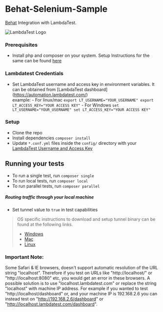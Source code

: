 # Behat-Selenium-Sample
[Behat](https://github.com/Behat/Behat) Integration with LambdaTest.

![LambdaTest Logo](http://labs.lambdatest.com/images/fills-copy.svg)

### Prerequisites
- Install php and composer on your system. Setup Instructions for the same can be found  [here](https://www.lambdatest.com/support/docs/display/TD/Quick+Guide+To+Run+PHP+Tests+on+LambdaTest+Selenium+Grid) 

### Lambdatest Credentials
   * Set LambdaTest username and access key in environment variables. It can be obtained from [LambdaTest dashboard]   (https://automation.lambdatest.com/)    
    example:
    - For linux/mac
    ```
    export LT_USERNAME="YOUR_USERNAME"
    export LT_ACCESS_KEY="YOUR ACCESS KEY"
    ```
    - For Windows
    ```
    set LT_USERNAME="YOUR_USERNAME"
    set LT_ACCESS_KEY="YOUR ACCESS KEY"
    ```

### Setup
* Clone the repo
* Install dependencies `composer install`
* Update `*.conf.yml` files inside the `config/` directory with your [LambdaTest Username and Access Key](https://www.lambdatest.com)

## Running your tests
- To run a single test, run `composer single`
- To run local tests, run `composer local`
- To run parallel tests, run `composer parallel`

#####  Routing traffic through your local machine
- Set tunnel value to `true` in test capabilities
> OS specific instructions to download and setup tunnel binary can be found at the following links.
>    - [Windows](https://www.lambdatest.com/support/docs/display/TD/Local+Testing+For+Windows)
>    - [Mac](https://www.lambdatest.com/support/docs/display/TD/Local+Testing+For+MacOS)
>    - [Linux](https://www.lambdatest.com/support/docs/display/TD/Local+Testing+For+Linux)

### Important Note:
Some Safari & IE browsers, doesn't support automatic resolution of the URL string "localhost". Therefore if you test on URLs like "http://localhost/" or "http://localhost:8080" etc, you would get an error in these browsers. A possible solution is to use "localhost.lambdatest.com" or replace the string "localhost" with machine IP address. For example if you wanted to test "http://localhost/dashboard" or, and your machine IP is 192.168.2.6 you can instead test on "http://192.168.2.6/dashboard" or "http://localhost.lambdatest.com/dashboard".
